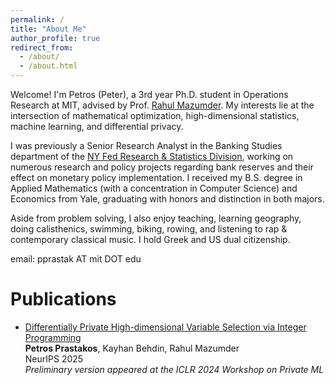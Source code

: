 ```yaml
---
permalink: /
title: "About Me"
author_profile: true
redirect_from: 
  - /about/
  - /about.html
---
```

Welcome! I'm Petros (Peter), a 3rd year Ph.D. student in Operations Research at MIT, advised by Prof. [Rahul Mazumder](https://www.mit.edu/~rahulmaz/). My interests lie at the intersection of mathematical optimization, high-dimensional statistics, machine learning, and differential privacy.  

I was previously a Senior Research Analyst in the Banking Studies department of the [NY Fed Research & Statistics Division](https://www.newyorkfed.org/research), working on numerous research and policy projects regarding bank reserves and their effect on monetary policy implementation. I received my B.S. degree in Applied Mathematics (with a concentration in Computer Science) and Economics from Yale, graduating with honors and distinction in both majors.  

Aside from problem solving, I also enjoy teaching, learning geography, doing calisthenics, swimming, biking, rowing, and listening to rap & contemporary classical music. I hold Greek and US dual citizenship.

email: pprastak AT mit DOT edu

# Publications
* [Differentially Private High-dimensional Variable Selection via Integer Programming](https://arxiv.org/abs/2510.22062)  
**Petros Prastakos**, Kayhan Behdin, Rahul Mazumder  
NeurIPS 2025  
*Preliminary version appeared at the ICLR 2024 Workshop on Private ML*
